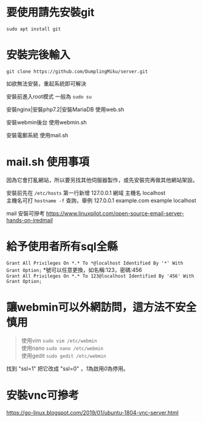 # 要使用請先安裝git
`sudo apt install git`  

# 安裝完後輸入
`git clone https://github.com/DumplingMiku/server.git`  

如欲無法安裝，重起系統即可解決  

安裝前進入root模式 一般為 `sudo su`
  
安裝nginx|安裝php7.2|安裝MariaDB 使用web.sh  

安裝webmin後台 使用webmin.sh  

安裝電郵系統 使用mail.sh  

# mail.sh 使用事項  
因為它會打亂網站，所以要另找其他伺服器製作，或先安裝完再做其他網站架設。  

安裝前先在 `/etc/hosts` 第一行新增 127.0.0.1   網域 主機名 localhost  
主機名可打 `hostname -f` 查詢，舉例 127.0.0.1    example.com example localhost  

mail 安裝可摻考 https://www.linuxpilot.com/open-source-email-server-hands-on-iredmail  

# 給予使用者所有sql全縣  
`Grant All Privileges On *.* To *@localhost Identified By '*' With Grant Option;` 
*號可以任意更換，如名稱:123，密碼:456  
`Grant All Privileges On *.* To 123@localhost Identified By '456' With Grant Option;`  

# 讓webmin可以外網訪問，這方法不安全慎用  
> 使用vim `sudo vim /etc/webmin`  
> 使用nano `sudo nano /etc/webmin`  
> 使用gedit `sudo gedit /etc/webmin`  

找到 "ssl=1" 把它改成 "ssl=0" ，*1*為啟用*0*為停用。  

# 安裝vnc可摻考  
https://go-linux.blogspot.com/2019/01/ubuntu-1804-vnc-server.html  